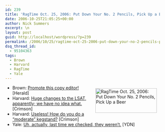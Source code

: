 ```yaml
---
id: 239
title: 'RagTime Oct. 25, 2006: Put Down Your No. 2 Pencils, Pick Up a Beer'
date: 2006-10-25T21:05:25+00:00
author: Nick Summers
excerpt: \n
layout: post
guid: http://localhost/wordpress/?p=239
permalink: /2006/10/25/ragtime-oct-25-2006-put-down-your-no-2-pencils-pick-up-a-beer/
dsq_thread_id:
  - 95104363
tags:
  - Brown
  - Harvard
  - RagTime
  - Yale
---
```

  * [<img width="200" vspace="10" hspace="10" height="80" border="0" align="right" src="http://www.ivygateblog.com/wp-content/uploads/2006/09/ragtime.jpg" alt="RagTime Oct. 25, 2006: Put Down Your No. 2 Pencils, Pick Up a Beer" />](http://www.ivygateblog.com/tags/ragtime/)Brown: [Promote this copy editor!](http://www.browndailyherald.com/home/news/2006/10/25/Sports/M.Soccer.Pastes.No.24.Colgate.31-2400353.shtml) [Herald]
  * Harvard: [Huge changes to the LSAT, apparently; we have no idea what.](http://www.thecrimson.com/article.aspx?ref=515210) [Crimson]
  * Harvard: [Useless! How do you do a &#8220;moderate&#8221; kegstand?](http://www.thecrimson.com/article.aspx?ref=515213) [Crimson]
  * Yale: [Uh, actually, last time we checked, they weren&#8217;t.](http://www.yaledailynews.com/Article.aspx?ArticleID=33911) [YDN]